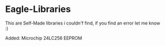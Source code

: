 # Eagle-Libraries
This are Self-Made libraries i couldn'f find, if you find an error let me know :)

Added:
Microchip 24LC256 EEPROM
